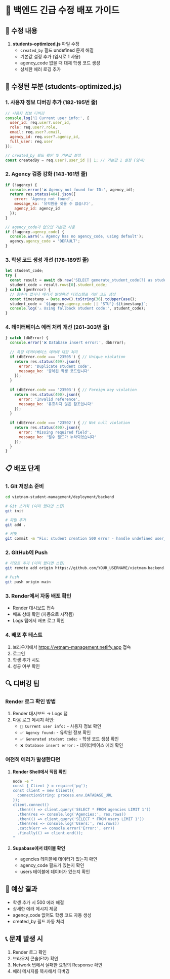 # 🚀 백엔드 긴급 수정 배포 가이드

## 📝 수정 내용
1. **students-optimized.js** 파일 수정
   - `created_by` 필드 undefined 문제 해결
   - 기본값 설정 추가 (임시로 1 사용)
   - agency_code 없을 때 대체 학생 코드 생성
   - 상세한 에러 로깅 추가

## 🔧 수정된 부분 (students-optimized.js)

### 1. 사용자 정보 디버깅 추가 (182-195번 줄)
```javascript
// 사용자 정보 디버깅
console.log('🔐 Current user info:', {
  user_id: req.user?.user_id,
  role: req.user?.role,
  email: req.user?.email,
  agency_id: req.user?.agency_id,
  full_user: req.user
});

// created_by 필드 확인 및 기본값 설정
const createdBy = req.user?.user_id || 1; // 기본값 1 설정 (임시)
```

### 2. Agency 검증 강화 (143-161번 줄)
```javascript
if (!agency) {
  console.error('❌ Agency not found for ID:', agency_id);
  return res.status(404).json({
    error: 'Agency not found',
    message_ko: '유학원을 찾을 수 없습니다',
    agency_id: agency_id
  });
}

// agency_code가 없으면 기본값 사용
if (!agency.agency_code) {
  console.warn('⚠️ Agency has no agency_code, using default');
  agency.agency_code = 'DEFAULT';
}
```

### 3. 학생 코드 생성 개선 (178-189번 줄)
```javascript
let student_code;
try {
  const result = await db.raw('SELECT generate_student_code(?) as student_code', [agency.agency_code]);
  student_code = result.rows[0].student_code;
} catch (genError) {
  // 함수가 없거나 에러가 발생하면 타임스탬프 기반 코드 생성
  const timestamp = Date.now().toString(36).toUpperCase();
  student_code = `${agency.agency_code || 'STU'}-${timestamp}`;
  console.log('⚠️ Using fallback student code:', student_code);
}
```

### 4. 데이터베이스 에러 처리 개선 (261-303번 줄)
```javascript
} catch (dbError) {
  console.error('❌ Database insert error:', dbError);
  
  // 특정 데이터베이스 에러에 대한 처리
  if (dbError.code === '23505') { // Unique violation
    return res.status(409).json({
      error: 'Duplicate student code',
      message_ko: '중복된 학생 코드입니다'
    });
  }
  
  if (dbError.code === '23503') { // Foreign key violation
    return res.status(400).json({
      error: 'Invalid reference',
      message_ko: '유효하지 않은 참조입니다'
    });
  }
  
  if (dbError.code === '23502') { // Not null violation
    return res.status(400).json({
      error: 'Missing required field',
      message_ko: '필수 필드가 누락되었습니다'
    });
  }
}
```

## 📋 배포 단계

### 1. Git 저장소 준비
```bash
cd vietnam-student-management/deployment/backend

# Git 초기화 (이미 했다면 스킵)
git init

# 파일 추가
git add .

# 커밋
git commit -m "Fix: student creation 500 error - handle undefined user_id and missing agency_code"
```

### 2. GitHub에 Push
```bash
# 리모트 추가 (이미 했다면 스킵)
git remote add origin https://github.com/YOUR_USERNAME/vietnam-backend.git

# Push
git push origin main
```

### 3. Render에서 자동 배포 확인
- Render 대시보드 접속
- 배포 상태 확인 (자동으로 시작됨)
- Logs 탭에서 배포 로그 확인

### 4. 배포 후 테스트
1. 브라우저에서 https://vetnam-management.netlify.app 접속
2. 로그인
3. 학생 추가 시도
4. 성공 여부 확인

## 🔍 디버깅 팁

### Render 로그 확인 방법
1. Render 대시보드 → Logs 탭
2. 다음 로그 메시지 확인:
   - `🔐 Current user info:` - 사용자 정보 확인
   - `✅ Agency found:` - 유학원 정보 확인
   - `✅ Generated student code:` - 학생 코드 생성 확인
   - `❌ Database insert error:` - 데이터베이스 에러 확인

### 여전히 에러가 발생한다면
1. **Render Shell에서 직접 확인**
   ```bash
   node -e "
   const { Client } = require('pg');
   const client = new Client({
     connectionString: process.env.DATABASE_URL
   });
   client.connect()
     .then(() => client.query('SELECT * FROM agencies LIMIT 1'))
     .then(res => console.log('Agencies:', res.rows))
     .then(() => client.query('SELECT * FROM users LIMIT 1'))
     .then(res => console.log('Users:', res.rows))
     .catch(err => console.error('Error:', err))
     .finally(() => client.end());
   "
   ```

2. **Supabase에서 테이블 확인**
   - agencies 테이블에 데이터가 있는지 확인
   - agency_code 필드가 있는지 확인
   - users 테이블에 데이터가 있는지 확인

## 🎯 예상 결과
- 학생 추가 시 500 에러 해결
- 상세한 에러 메시지 제공
- agency_code 없어도 학생 코드 자동 생성
- created_by 필드 자동 처리

## 📞 문제 발생 시
1. Render 로그 확인
2. 브라우저 콘솔(F12) 확인
3. Network 탭에서 실패한 요청의 Response 확인
4. 에러 메시지를 복사해서 디버깅